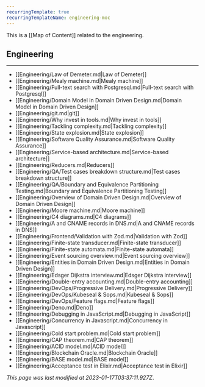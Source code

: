 ```yaml
---
recurringTemplate: true
recurringTemplateName: engineering-moc
---
```


This is a [[Map of Content]] related to the engineering.

## Engineering
---
- [[Engineering/Law of Demeter.md|Law of Demeter]]
- [[Engineering/Mealy machine.md|Mealy machine]]
- [[Engineering/Full-text search with Postgresql.md|Full-text search with Postgresql]]
- [[Engineering/Domain Model in Domain Driven Design.md|Domain Model in Domain Driven Design]]
- [[Engineering/git.md|git]]
- [[Engineering/Why invest in tools.md|Why invest in tools]]
- [[Engineering/Tackling complexity.md|Tackling complexity]]
- [[Engineering/State explosion.md|State explosion]]
- [[Engineering/Software Quality Assurance.md|Software Quality Assurance]]
- [[Engineering/Service-based architecture.md|Service-based architecture]]
- [[Engineering/Reducers.md|Reducers]]
- [[Engineering/QA/Test cases breakdown structure.md|Test cases breakdown structure]]
- [[Engineering/QA/Boundary and Equivalence Partitioning Testing.md|Boundary and Equivalence Partitioning Testing]]
- [[Engineering/Overview of Domain Driven Design.md|Overview of Domain Driven Design]]
- [[Engineering/Moore machine.md|Moore machine]]
- [[Engineering/C4 diagrams.md|C4 diagrams]]
- [[Engineering/A and CNAME records in DNS.md|A and CNAME records in DNS]]
- [[Engineering/Frontend/Validation with Zod.md|Validation with Zod]]
- [[Engineering/Finite-state transducer.md|Finite-state transducer]]
- [[Engineering/Finite-state automata.md|Finite-state automata]]
- [[Engineering/Event sourcing overview.md|Event sourcing overview]]
- [[Engineering/Entities in Domain Driven Design.md|Entities in Domain Driven Design]]
- [[Engineering/Edsger Dijkstra interview.md|Edsger Dijkstra interview]]
- [[Engineering/Double-entry accounting.md|Double-entry accounting]]
- [[Engineering/DevOps/Progressive Delivery.md|Progressive Delivery]]
- [[Engineering/DevOps/Kubeseal & Sops.md|Kubeseal & Sops]]
- [[Engineering/DevOps/Feature flags.md|Feature flags]]
- [[Engineering/Deno.md|Deno]]
- [[Engineering/Debugging in JavaScript.md|Debugging in JavaScript]]
- [[Engineering/Concurrency in Javascript.md|Concurrency in Javascript]]
- [[Engineering/Cold start problem.md|Cold start problem]]
- [[Engineering/CAP theorem.md|CAP theorem]]
- [[Engineering/ACID model.md|ACID model]]
- [[Engineering/Blockchain Oracle.md|Blockchain Oracle]]
- [[Engineering/BASE model.md|BASE model]]
- [[Engineering/Acceptance test in Elixir.md|Acceptance test in Elixir]]


*This page was last modified at 2023-01-17T03:37:11.927Z*.
